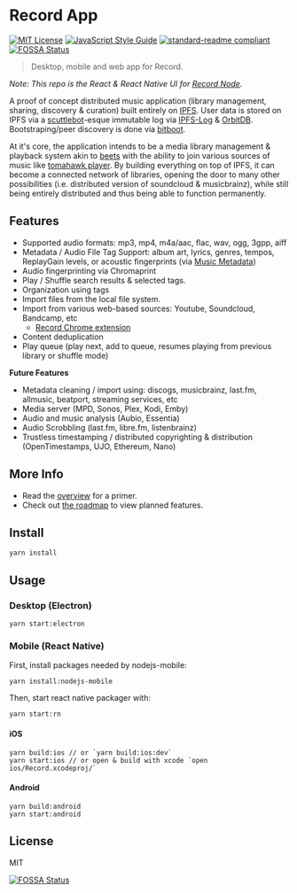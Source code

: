 # Record App

[![MIT License](http://img.shields.io/badge/license-MIT-blue.svg?style=flat)](LICENSE) [![JavaScript Style Guide](https://img.shields.io/badge/code_style-standard-brightgreen.svg)](https://standardjs.com) [![standard-readme compliant](https://img.shields.io/badge/readme%20style-standard-brightgreen.svg?style=flat)](https://github.com/RichardLitt/standard-readme)
[![FOSSA Status](https://app.fossa.io/api/projects/git%2Bgithub.com%2Fmistakia%2Frecord-app.svg?type=shield)](https://app.fossa.io/projects/git%2Bgithub.com%2Fmistakia%2Frecord-app?ref=badge_shield)

> Desktop, mobile and web app for Record.

*Note: This repo is the React & React Native UI for [Record Node](https://github.com/mistakia/record-node).*

A proof of concept distributed music application (library management, sharing, discovery & curation) built entirely on [IPFS](https://github.com/ipfs/js-ipfs). User data is stored on IPFS via a [scuttlebot](http://scuttlebot.io/)-esque immutable log via [IPFS-Log](https://github.com/orbitdb/ipfs-log) & [OrbitDB](https://github.com/orbitdb/orbit-db). Bootstraping/peer discovery is done via [bitboot](https://github.com/tintfoundation/bitboot).

At it's core, the application intends to be a media library management & playback system akin to [beets](https://github.com/beetbox/beets) with the ability to join various sources of music like [tomahawk player](https://github.com/tomahawk-player/tomahawk). By building everything on top of IPFS, it can become a connected network of libraries, opening the door to many other possibilities (i.e. distributed version of soundcloud & musicbrainz), while still being entirely distributed and thus being able to function permanently.

## Features
- Supported audio formats: mp3, mp4, m4a/aac, flac, wav, ogg, 3gpp, aiff
- Metadata / Audio File Tag Support: album art, lyrics, genres, tempos, ReplayGain levels, or acoustic fingerprints (via [Music Metadata](https://github.com/Borewit/music-metadata))
- Audio fingerprinting via Chromaprint
- Play / Shuffle search results & selected tags.
- Organization using tags
- Import files from the local file system.
- Import from various web-based sources: Youtube, Soundcloud, Bandcamp, etc
  - [Record Chrome extension](https://github.com/mistakia/record-chrome-extension)
- Content deduplication
- Play queue (play next, add to queue, resumes playing from previous library or shuffle mode)

**Future Features**
- Metadata cleaning / import using: discogs, musicbrainz, last.fm, allmusic, beatport, streaming services, etc
- Media server (MPD, Sonos, Plex, Kodi, Emby)
- Audio and music analysis (Aubio, Essentia)
- Audio Scrobbling (last.fm, libre.fm, listenbrainz)
- Trustless timestamping / distributed copyrighting & distribution (OpenTimestamps, UJO, Ethereum, Nano)

## More Info
- Read the [overview](https://github.com/mistakia/record-app/wiki/Overview) for a primer.
- Check out [the roadmap](https://github.com/mistakia/record-app/projects/1) to view planned features.

## Install
```
yarn install
```

## Usage
### Desktop (Electron)
```
yarn start:electron
```

### Mobile (React Native)
First, install packages needed by nodejs-mobile:
```
yarn install:nodejs-mobile
```

Then, start react native packager with:
```
yarn start:rn
```

#### iOS
```
yarn build:ios // or `yarn build:ios:dev`
yarn start:ios // or open & build with xcode `open ios/Record.xcodeproj/`
```

#### Android
```
yarn build:android
yarn start:android
```

## License
MIT


[![FOSSA Status](https://app.fossa.io/api/projects/git%2Bgithub.com%2Fmistakia%2Frecord-app.svg?type=large)](https://app.fossa.io/projects/git%2Bgithub.com%2Fmistakia%2Frecord-app?ref=badge_large)
